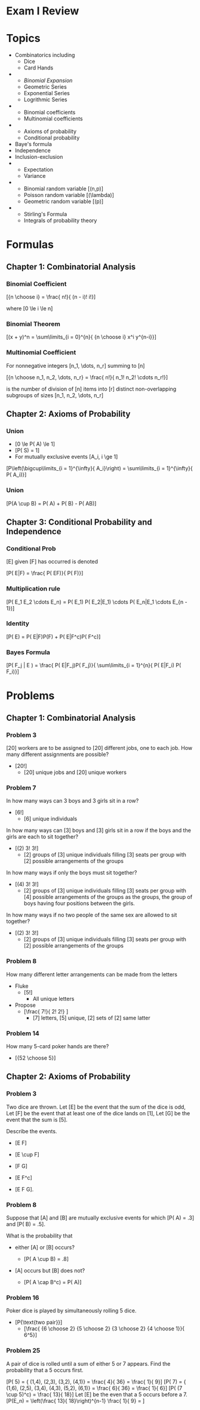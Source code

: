 # Exam I Review

# Topics

* Combinatorics including 
  * Dice
  * Card Hands
* 
  * _Binomial Expansion_
  * Geometric Series
  * Exponential Series
  * Logrithmic Series
* 
  * Binomial coefficients
  * Multinomial coefficients
* 
  * Axioms of probability
  * Conditional probability
* Baye's formula
* Independence
* Inclusion-exclusion
* 
  * Expectation
  * Variance
* 
  * Binomial random variable \[(n,p)\]
  * Poisson random variable \[(\lambda)\]
  * Geometric random variable \[(p)\]
* 
  * Stirling's Formula 
  * Integrals of probability theory


# Formulas

## Chapter 1: Combinatorial Analysis

### Binomial Coefficient
\[{n \choose i} = \frac{ n!}{ (n - i)! i!}\]

where \[0 \le i \le n\]

### Binomial Theorem
\[(x + y)^n = \sum\limits_{i = 0}^{n}{ {n \choose i} x^i y^{n-i}}\]

### Multinomial Coefficient
For nonnegative integers \[n_1, \dots, n_r\] summing to \[n\]

\[{n \choose n_1, n_2, \dots, n_r} = \frac{ n!}{ n_1! n_2! \cdots n_r!}\]

is the number of division of \[n\] items into \[r\] distinct 
non-overlapping subgroups of sizes \[n_1, n_2, \dots, n_r\]

## Chapter 2: Axioms of Probability

### Union
* \[0 \le P( A) \le 1\]
* \[P( S) = 1\]
* For mutually exclusive events \[A_i, i \ge 1\]

\[P\left(\bigcup\limits_{i = 1}^{\infty}{ A_i}\right) = \sum\limits_{i = 1}^{\infty}{ P( A_i)}\]

### Union
\[P(A \cup B) = P( A) + P( B) - P( AB)\]

## Chapter 3: Conditional Probability and Independence
### Conditional Prob
\[E\] given \[F\] has occurred is denoted

\[P( E|F) = \frac{ P( EF)}{ P( F)}\]

### Multiplication rule
\[P( E_1 E_2 \cdots E_n) = P( E_1) P( E_2|E_1) \cdots P( E_n|E_1 \cdots E_{n - 1})\]

### Identity
\[P( E) = P( E|F)P(F) + P( E|F^c)P( F^c)\]

### Bayes Formula

\[P( F_j | E ) = \frac{ P( E|F_j)P( F_j)}{ \sum\limits_{i = 1}^{n}{ P( E|F_i) P( F_i)}\]


# Problems

## Chapter 1: Combinatorial Analysis

### Problem 3
\[20\] workers are to be assigned to \[20\] different jobs, 
one to each job. How many different assignments are possible?

* \[20!\]
  * \[20\] unique jobs and \[20\] unique workers 

### Problem 7
In how many ways can 3 boys and 3 girls sit in a row?
* \[6!\]
  * \[6\] unique individuals 

In how many ways can \[3\] boys and \[3\] girls sit in a row
if the boys and the girls are each to sit together?
* \[(2) 3! 3!\]
  * \[2\] groups of \[3\] unique individuals filling \[3\] seats per group
    with \[2\] possible arrangements of the groups

In how many ways if only the boys must sit together?  
* \[(4) 3! 3!\]
  * \[2\] groups of \[3\] unique individuals filling \[3\] seats per group
    with \[4\] possible arrangements of the groups as the groups, the group
    of boys having four positions between the girls.

In how many ways if no two people of the same sex are allowed to sit together?
* \[(2) 3! 3!\]
  * \[2\] groups of \[3\] unique individuals filling \[3\] seats per group
    with \[2\] possible arrangements of the groups

### Problem 8
How many different letter arrangements can be made from the letters

* Fluke
  * \[5!\]
      * All unique letters
* Propose
  * \[\frac{ 7!}{ 2! 2!} \]
      * \[7\] letters, \[5\] unique, \[2\] sets of \[2\] same latter

### Problem 14
How many 5-card poker hands are there?

* \[{52 \choose 5}\]

## Chapter 2: Axioms of Probability

### Problem 3
Two dice are thrown. 
Let \[E\] be the event that the sum of the dice is odd, 
Let \[F\] be the event that at least one of the dice lands on \[1\],
Let \[G\] be the event that the sum is \[5\]. 

Describe the events.

* \[E F\]

* \[E \cup F\]

* \[F G\]

* \[E F^c\]

* \[E F G\].

### Problem 8
Suppose that \[A\] and \[B\] are mutually exclusive events 
for which \[P( A) = .3\] and \[P( B) = .5\]. 

What is the probability that


* either \[A\] or \[B\] occurs?
  * \[P( A \cup B) = .8\]

* \[A\] occurs but \[B\] does not?
  * \[P( A \cap B^c) = P( A)\]

### Problem 16
Poker dice is played by simultaneously rolling 5
dice. 

* \[P\{\text{two pair}\}\]
  * \[\frac{ {6 \choose 2} {5 \choose 2} {3 \choose 2} {4 \choose 1}}{ 6^5}\]


### Problem 25

A pair of dice is rolled until a sum of either 5 or 7 appears. 
Find the probability that a 5 occurs first.

\[P( 5) = \{ (1,4), (2,3), (3,2), (4,1)\} = \frac{ 4}{ 36} = \frac{ 1}{ 9}\]
\[P( 7) = \{ (1,6), (2,5), (3,4), (4,3), (5,2), (6,1)\} = \frac{ 6}{ 36} = \frac{ 1}{ 6}\]
\[P( (7 \cup 5)^c) = \frac{ 13}{ 18}\]
Let \[E\] be the even that a 5 occurs before a 7.
\[P(E_n) = \left(\frac{ 13}{ 18}\right)^{n-1} \frac{ 1}{ 9} =  \]

